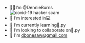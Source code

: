- 🖐🏽I’m @DennieBurns <img src="https://thumbor.forbes.com/thumbor/960x0/https%3A%2F%2Fspecials-images.forbesimg.com%2Fimageserve%2F5f1bb34ef850f97f3e202c56%2Fcovid-19--hacker-scam%2F960x0.jpg%3Ffit%3Dscale" alt="covid-19  hacker scam" style="display: block;">
- 👀 I’m interested in:computer: 
- 🌱 I’m currently learning:snake:.py
- 💞️ I’m looking to collaborate on:snake:.py
- 📩 I'm dbonesaw@gmail.com  

<!---
DennieBurns/DennieBurns is a ✨ special ✨ repository because its `README.md` (this file) appears on your GitHub profile.
You can click the Preview link to take a look at your changes.
--->
